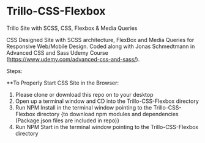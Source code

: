 # Trillo-CSS-Flexbox
Trillo Site with SCSS, CSS, Flexbox &amp; Media Queries

CSS Designed Site with SCSS architecture, FlexBox and Media Queries for Responsive Web/Mobile Design. Coded along with Jonas Schmedtmann in Advanced CSS and Sass Udemy Course (https://www.udemy.com/advanced-css-and-sass/).

Steps:

**To Properly Start CSS Site in the Browser:

1. Please clone or download this repo on to your desktop
2. Open up a terminal window and CD into the Trillo-CSS-Flexbox directory
3. Run NPM Install in the terminal window pointing to the Trillo-CSS-Flexbox directory {to download npm modules and dependencies (Package.json files are included in repo)}
4. Run NPM Start in the terminal window pointing to the Trillo-CSS-Flexbox directory
